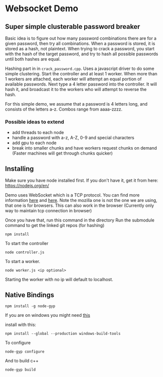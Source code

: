 # Websocket Demo

## Super simple clusterable password breaker
Basic idea is to figure out how many password combinations there are for a given password, then try all combinations. 
When a password is stored, it is stored as a hash, not plaintext. When trying to crack a password, you start with the hash of the target password, and try to hash all possible passwords until both hashes are equal.

Hashing part in in `crack_password.cpp`. Uses a javascript driver to do some simple clustering. Start the controller and at least 1 worker. When more than 1 workers are attached, each worker will attempt an equal portion of available passwords. Next type a 4 letter password into the controller. It will hash it, and broadcast it to the workers who will attempt to reverse the hash.

For this simple demo, we assume that a password is 4 letters long, and consists of the letters a-z. Combos range from aaaa-zzzz.

### Possible ideas to extend
- add threads to each node
- handle a password with a-z, A-Z, 0-9 and special characters
- add gpu to each node
- break into smaller chunks and have workers request chunks on demand (Faster machines will get through chunks quicker)

## Installing
Make sure you have node installed first. If you don't have it, get it from here: https://nodejs.org/en/


Demo uses WebSocket which is a TCP protocol.
You can find more information [here](https://tools.ietf.org/html/rfc6455) and  [here](https://developer.mozilla.org/en-US/docs/Web/API/WebSockets_API). Note the mozilla one is not the one we are using, that one is for browsers. This can also work in the browser (Currently only way to maintain tcp connection in browser)

Once you have that, run this command in the directory
Run the submodule command to get the linked git repos (for hashing)
```
npm install
```

To start the controller
```
node controller.js
```
To start a worker.
```
node worker.js <ip optional>
```
Starting the worker with no ip will default to localhost.

## Native Bindings
```
npm install -g node-gyp
```
If you are on windows you might need [this](https://www.npmjs.com/package/windows-build-tools)

install with this:
```
npm install --global --production windows-build-tools
```

To configure
```
node-gyp configure
```

And to build c++
```
node-gyp build
```